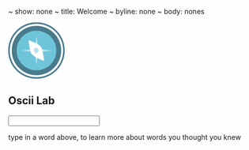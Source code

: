 ~ show: none
~ title: Welcome
~ byline: none
~ body: nones

<block styles>
<link href="assets/styles/lexicon.css" rel="stylesheet" media="screen">
</block styles>

<block content>
<section class="index">
    <div class="index-logo"><img src="assets/images/logo-blue.png"></div>
    <h1 class="index-title">Oscii Lab</h1>
    <form class="index-form">
        <input class="index-input" name="word">
    </form>
    <p class="index-byline">type in a word above, to learn more about words you thought you knew</p>
</section>
<section class="lex lex-header col-md-12" style="display:none">
<div class="lex-logo col-md-3"><img src="assets/images/logo-blue-white.png"></div>
<form class="lex-form col-md-8">
    <input class="lex-input" placeholder="search term" value="" id="search" name="word">
    <!--<p class="lex-byline col-md-12">(n.) One who commands, leads, or guides others, especially <span class="lex-source">- duckduckgo.com</span></p>-->
</form>
</section>
<!--<nav class="lex lex-nav col-md-12" style="display:none">
<ul>
<li><a href="#" class="focus"><span class="no">1</span>Osciigon</a></li>
<li><a href="#"><span class="no">2</span>Example Clusters</a></li>
<li><a href="#"><span class="no">3</span>Morpheme Relationships</a></li>
</ul>
</nav>-->
<section class="lex page-content col-md-12" style="display:none">
<div class='result-container'>
<p>Loading...</p></div>
</section>
</block content>

<block dependencies>
<script type='text/javascript' src='https://code.jquery.com/ui/1.11.3/jquery-ui.js'></script>
<script type='text/javascript' src='https://cdnjs.cloudflare.com/ajax/libs/lodash.js/3.3.1/lodash.js'></script>
<script type='text/javascript' src='https://cdnjs.cloudflare.com/ajax/libs/async/0.9.0/async.js'></script>
<script type="text/javascript" src="https://www.google.com/jsapi?autoload={'modules':[{'name':'visualization','version':'1.1','packages':['sankey']}]}"></script>
<script type='text/javascript' src='assets/scripts/lexicon.js'></script>
</block dependencies>
